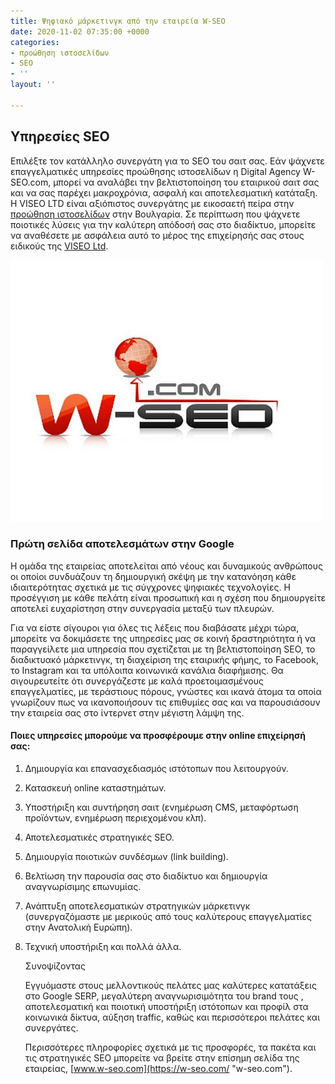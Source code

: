 ```yaml
---
title: Ψηφιακό μάρκετινγκ από την εταιρεία W-SEO
date: 2020-11-02 07:35:00 +0000
categories:
- προώθηση ιστοσελίδων
- SEO
- ''
layout: ''

---
```

## Υπηρεσίες SEO

Επιλέξτε τον κατάλληλο συνεργάτη για το SEO του σαιτ σας. Εάν ψάχνετε επαγγελματικές υπηρεσίες προώθησης ιστοσελίδων η Digital Agency W-SEO.com, μπορεί να αναλάβει την βελτιστοποίηση του εταιρικού σαιτ σας και να σας παρέχει μακροχρόνια, ασφαλή και αποτελεσματική κατάταξη. Η VISEO LTD είναι αξιόπιστος συνεργάτης με εικοσαετή πείρα στην [προώθηση ιστοσελίδων](https://serp.gr/%CF%80%CF%81%CE%BF%CF%8E%CE%B8%CE%B7%CF%83%CE%B7%20%CE%B9%CF%83%CF%84%CE%BF%CF%83%CE%B5%CE%BB%CE%AF%CE%B4%CF%89%CE%BD/2020/05/17/4-seo.html "προώθηση ιστοσελίδων") στην Βουλγαρία. Σε περίπτωση που ψάχνετε ποιοτικές λύσεις για την καλύτερη απόδοσή σας στο διαδίκτυο, μπορείτε να αναθέσετε με ασφάλεια αυτό το μέρος της επιχείρησής σας στους ειδικούς της [VISEO Ltd](https://w-seo.com/ "VISEO LTD").

![προώθηση ιστοσελίδων](/uploads/w-seo-com.jpg "προώθηση ιστοσελίδων")

### Πρώτη σελίδα αποτελεσμάτων στην Google

Η ομάδα της εταιρείας αποτελείται από νέους και δυναμικούς ανθρώπους οι οποίοι συνδυάζουν τη δημιουργική σκέψη με την κατανόηση κάθε ιδιαιτερότητας σχετικά με τις σύγχρονες ψηφιακές τεχνολογίες. Η προσέγγιση με κάθε πελάτη είναι προσωπική και η σχέση που δημιουργείτε αποτελεί ευχαρίστηση στην συνεργασία μεταξύ των πλευρών.

Για να είστε σίγουροι για όλες τις λέξεις που διαβάσατε μέχρι τώρα, μπορείτε να δοκιμάσετε της υπηρεσίες μας σε κοινή δραστηριότητα ή να παραγγείλετε μια υπηρεσία που σχετίζεται με τη βελτιστοποίηση SEO, το διαδικτυακό μάρκετινγκ, τη διαχείριση της εταιρικής φήμης, το Facebook, το Instagram και τα υπόλοιπα κοινωνικά κανάλια διαφήμισης. Θα σιγουρευτείτε ότι συνεργάζεστε με καλά προετοιμασμένους επαγγελματίες, με τεράστιους πόρους, γνώστες και ικανά άτομα τα οποία γνωρίζουν πως να ικανοποιήσουν τις επιθυμίες σας και να παρουσιάσουν την εταιρεία σας στο ίντερνετ στην μέγιστη λάμψη της.

#### Ποιες υπηρεσίες μπορούμε να προσφέρουμε στην online επιχείρησή σας:

1. Δημιουργία και επανασχεδιασμός ιστότοπων που λειτουργούν.
2. Κατασκευή online καταστημάτων.
3. Υποστήριξη και συντήρηση σαιτ (ενημέρωση CMS, μεταφόρτωση προϊόντων, ενημέρωση περιεχομένου κλπ).
4. Αποτελεσματικές στρατηγικές SEO.
5. Δημιουργία ποιοτικών συνδέσμων (link building).
6. Βελτίωση την παρουσία σας στο διαδίκτυο και δημιουργία αναγνωρίσιμης επωνυμίας.
7. Ανάπτυξη αποτελεσματικών στρατηγικών μάρκετινγκ (συνεργαζόμαστε με μερικούς από τους καλύτερους επαγγελματίες στην Ανατολική Ευρώπη).
8. Τεχνική υποστήριξη και πολλά άλλα.

   Συνοψίζοντας 

   Εγγυόμαστε στους μελλοντικούς πελάτες μας καλύτερες κατατάξεις στο Google SERP, μεγαλύτερη αναγνωρισιμότητα του brand τους , αποτελεσματική και ποιοτική υποστήριξη ιστότοπων και προφίλ στα κοινωνικά δίκτυα, αύξηση traffic, καθώς και περισσότεροι πελάτες και συνεργάτες. 

   Περισσότερες πληροφορίες σχετικά με τις προσφορές, τα πακέτα και τις στρατηγικές SEO μπορείτε να βρείτε στην επίσημη σελίδα της εταιρείας, [www.w-seo.com](https://w-seo.com/ "w-seo.com").